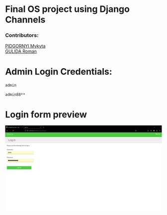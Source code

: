# Final OS project using Django Channels

### Contributors:  
[PIDGORNYI Mykyta](https://github.com/InWamos)  
[GULIDA Roman](https://github.com/roman-gulida)

# Admin Login Credentials:
```
admin
```

```
admin88**
```

# Login form preview
![Login Form](./images/login_form.png)
